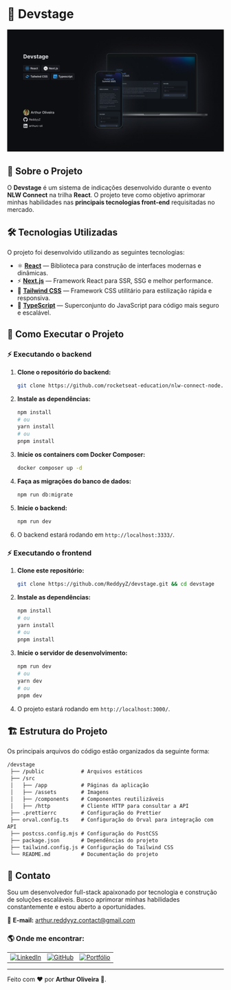 # 🚀 Devstage

<img src="./devstage-mockup.jpg" alt="Devstage" width="800"/>

## 📌 Sobre o Projeto

O **Devstage** é um sistema de indicações desenvolvido durante o evento **NLW Connect** na trilha **React**. O projeto teve como objetivo aprimorar minhas habilidades nas **principais tecnologias front-end** requisitadas no mercado.

## 🛠️ Tecnologias Utilizadas

O projeto foi desenvolvido utilizando as seguintes tecnologias:

- ⚛ **[React](https://react.dev/)** — Biblioteca para construção de interfaces modernas e dinâmicas.
- ⚡ **[Next.js](https://nextjs.org/)** — Framework React para SSR, SSG e melhor performance.
- 🎨 **[Tailwind CSS](https://tailwindcss.com/)** — Framework CSS utilitário para estilização rápida e responsiva.
- 📝 **[TypeScript](https://www.typescriptlang.org/)** — Superconjunto do JavaScript para código mais seguro e escalável.

## 🚀 Como Executar o Projeto

### ⚡ Executando o backend

1. **Clone o repositório do backend:**
   ```bash
   git clone https://github.com/rocketseat-education/nlw-connect-node.git && cd nlw-connect-node
   ```
2. **Instale as dependências:**
   ```bash
   npm install
   # ou
   yarn install
   # ou
   pnpm install
   ```
3. **Inicie os containers com Docker Composer:**
   ```bash
   docker composer up -d
   ```
4. **Faça as migrações do banco de dados:**
   ```bash
   npm run db:migrate
   ```
5. **Inicie o backend:**
   ```bash
   npm run dev
   ```
6. O backend estará rodando em `http://localhost:3333/`.

### ⚡ Executando o frontend

1. **Clone este repositório:**
   ```bash
   git clone https://github.com/ReddyyZ/devstage.git && cd devstage
   ```
2. **Instale as dependências:**
   ```bash
   npm install
   # ou
   yarn install
   # ou
   pnpm install
   ```
3. **Inicie o servidor de desenvolvimento:**
   ```bash
   npm run dev
   # ou
   yarn dev
   # ou
   pnpm dev
   ```
4. O projeto estará rodando em `http://localhost:3000/`.

## 🏗️ Estrutura do Projeto

Os principais arquivos do código estão organizados da seguinte forma:

```
/devstage
 ├── /public            # Arquivos estáticos
 ├── /src
 │   ├── /app           # Páginas da aplicação
 │   ├── /assets        # Imagens
 │   ├── /components    # Componentes reutilizáveis
 │   ├── /http          # Cliente HTTP para consultar a API
 ├── .prettierrc        # Configuração do Prettier
 ├── orval.config.ts    # Configuração do Orval para integração com API
 ├── postcss.config.mjs # Configuração do PostCSS
 ├── package.json       # Dependências do projeto
 ├── tailwind.config.js # Configuração do Tailwind CSS
 └── README.md          # Documentação do projeto
```

## 📩 Contato

Sou um desenvolvedor full-stack apaixonado por tecnologia e construção de soluções escaláveis. Busco aprimorar minhas habilidades constantemente e estou aberto a oportunidades.

📧 **E-mail:** [arthur.reddyyz.contact@gmail.com](mailto:arthur.reddyyz.contact@gmail.com)

### 🌎 Onde me encontrar:

<table>
  <tr>
    <td>
      <a href="https://www.linkedin.com/in/arthurc-oli">
        <img src="https://img.shields.io/badge/-LinkedIn-blue?style=for-the-badge&logo=linkedin" alt="LinkedIn" />
      </a>
    </td>
    <td>
      <a href="https://github.com/ReddyyZ">
        <img src="https://img.shields.io/badge/-GitHub-black?style=for-the-badge&logo=github" alt="GitHub" />
      </a>
    </td>
    <td>
      <a href="https://reddyyz.github.io/portfolio">
        <img src="https://img.shields.io/badge/-Portfólio-563D7C?style=for-the-badge&logo=react" alt="Portfólio" />
      </a>
    </td>
  </tr>
</table>

---

Feito com ❤️ por **Arthur Oliveira** 🚀.
